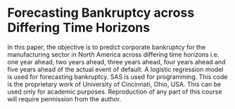 # Forecasting Bankruptcy across Differing Time Horizons
In this paper, the objective is to predict corporate bankruptcy for the manufacturing sector in North America across differing time horizons i.e. one year ahead, two years ahead, three years ahead, four years ahead and five years ahead of the actual event of default. A logistic regression model is used for forecasting bankruptcy. SAS is used for programming. This code is the proprietary work of University of Cincinnati, Ohio, USA. This can be used only for academic purposes. Reproduction of any part of this course will require permission from the author.
